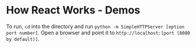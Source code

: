 # How React Works - Demos

To run, `cd` into the directory and run `python -m SimpleHTTPServer [option port number]`. Open a browser and point it to `http://localhost:[port (8080 by default)]`.
